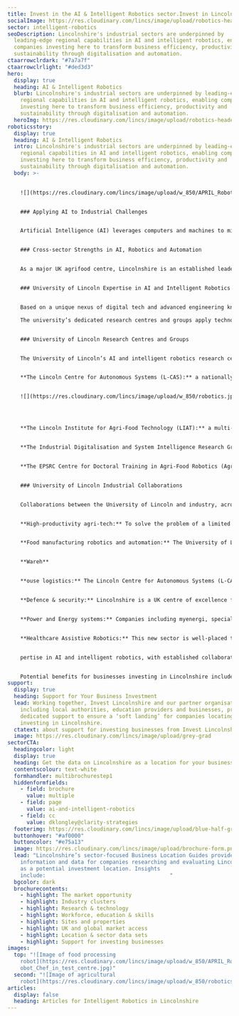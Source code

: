 ```yaml
---
title: Invest in the AI & Intelligent Robotics sector.Invest in Lincolnshire
socialImage: https://res.cloudinary.com/lincs/image/upload/robotics-header.png
sector: intelligent-robotics
seoDescription: Lincolnshire's industrial sectors are underpinned by
  leading-edge regional capabilities in AI and intelligent robotics, enabling
  companies investing here to transform business efficiency, productivity and
  sustainability through digitalisation and automation.
ctaarrowclrdark: "#7a7a7f"
ctaarrowclrlight: "#ded3d3"
hero:
  display: true
  heading: AI & Intelligent Robotics
  blurb: Lincolnshire's industrial sectors are underpinned by leading-edge
    regional capabilities in AI and intelligent robotics, enabling companies
    investing here to transform business efficiency, productivity and
    sustainability through digitalisation and automation.
  heroImg: https://res.cloudinary.com/lincs/image/upload/robotics-header.png
roboticsstory:
  display: true
  heading: AI & Intelligent Robotics
  intro: Lincolnshire's industrial sectors are underpinned by leading-edge
    regional capabilities in AI and intelligent robotics, enabling companies
    investing here to transform business efficiency, productivity and
    sustainability through digitalisation and automation.
  body: >-
    

    ![](https://res.cloudinary.com/lincs/image/upload/w_850/APRIL_Robotics_Robot_Chef_in_test_centre.jpg)


    ### Applying AI to Industrial Challenges


    Artificial Intelligence (AI) leverages computers and machines to mimic human problem-solving and decision-making capabilities (IBM). Through intelligent robotics, AI is applied to business challenges in the physical world. Lincolnshire's leadership in both AI and intelligent robotics has its roots in a fortuitous combination of regional industries with similar needs, including food production, manufacturing and distribution; defence and security; energy and power systems; process industries; and logistics. Each of these sectors has a requirement for digitalisation and automation solutions - to deliver improved performance, productivity and sustainability, or to address labour constraints.


    ### Cross-sector Strengths in AI, Robotics and Automation


    As a major UK agrifood centre, Lincolnshire is an established leader in agri-tech robotics, with automation expertise extending from agriculture into food manufacturing, warehousing and logistics. Based on a historic and ongoing RAF presence, Lincolnshire has emerged as the ‘UK’s ISTAR hub’, with advanced digital, IT and electronics businesses supporting the military. Lincolnshire’s wider industrial base includes advanced engineering, energy and power systems companies applying Industry 4.0 technologies to digitalise and automate their operations. Supported by collaborations between regional businesses and academia, these industrial strengths have helped to establish Lincolnshire as a leading centre for AI, intelligent robotics, and Industry 4.0 research and innovation.


    ### University of Lincoln Expertise in AI and Intelligent Robotics


    Based on a unique nexus of digital tech and advanced engineering knowledge and expertise, and through wide-ranging industrial collaborations, the University of Lincoln has emerged as a UK centre of excellence for cross-sector AI, intelligent robotics and Industry 4.0 R&D.

    The university’s dedicated research centres and groups apply technologies including AI, machine learning, big data analytics, sensors, and robotics and automation to transform business and supply chain productivity, efficiency and sustainability, and to enable advanced product development.


    ### University of Lincoln Research Centres and Groups


    The University of Lincoln’s AI and intelligent robotics research centres and groups include:


    **The Lincoln Centre for Autonomous Systems (L-CAS):** a nationally recognised, cross-disciplinary centre for robotics research, bringing together academics and companies from sectors including agrifood, agri-tech, logistics, nuclear, space and healthcare.


    ![](https://res.cloudinary.com/lincs/image/upload/w_850/robotics.jpg)




    **The Lincoln Institute for Agri-Food Technology (LIAT):** a multi-disciplinary, sector-leading centre of expertise in AI, robotics, engineering, crop science, environmental sustainability, food manufacturing, product development and supply chains. Robotics and automation projects include robotic phenotyping, collaborative robots in the food industry, selective harvesting and weeding robots, novel sensing systems, and real time data analysis for crop care.


    **The Industrial Digitalisation and System Intelligence Research Group:** developing and testing innovative solutions focused on industrial AI, robotics and automated systems, communications, networks and embedded systems, through strong collaborations with international research partners and end users in the automotive, aerospace, space, energy, telecommunication, IT, agrifood and healthcare sectors.


    **The EPSRC Centre for Doctoral Training in Agri-Food Robotics (AgriFoRwArdS):** a collaboration between the universities of Lincoln, Cambridge and East Anglia focused on robotics within the agricultural sector. The Centre provides fully funded opportunities for students to undertake MSc and PhD study, to become the next leaders in the agrifood robotics community.


    ### University of Lincoln Industrial Collaborations


    Collaborations between the University of Lincoln and industry, across established and new sectors, have included:


    **High-productivity agri-tech:** To solve the problem of a limited labour force, the agri-tech sector has developed intelligent robots to plant, weed and harvest crops. Companies including Thorvald have benefitted from close collaboration with the University of Lincoln on R&D including access to open-source robotics software.


    **Food manufacturing robotics and automation:** The University of Lincoln’s National Centre for Food Manufacturing works closely with the food manufacturing sector to improve productivity, traceability and sustainability throughout the supply chain.


    **Wareh**


    **ouse logistics:** The Lincoln Centre for Autonomous Systems (L-CAS) has collaborated with companies including Hikrobot to automate warehouse processes, bringing improved accuracy, productivity and traceability.


    **Defence & security:** Lincolnshire is a UK centre of excellence for defence and security technologies. Industry and academia have collaborated closely in areas including ISTAR, AI and robotics, including RCVs for hostile environments.


    **Power and Energy systems:** Companies including myenergi, specialising in the optimisation and automation of power and energy systems, have collaborated with the University of Lincoln to develop safe, sustainable, cost efficient solutions.


    **Healthcare Assistive Robotics:** This new sector is well-placed to benefit from Lincolnshire’s transferable ex


    pertise in AI and intelligent robotics, with established collaborations between businesses and academia in the rapidly growing fields of digital healthcare and assistive robotics.


    Potential benefits for businesses investing in Lincolnshire include access to leading-edge transferable research, knowledge and expertise; access to testbed facilities; well-established routes to collaboration; a wide range of experienced potential supply chain partners; and access to government investment.
support:
  display: true
  heading: Support for Your Business Investment
  lead: Working together, Invest Lincolnshire and our partner organisations,
    including local authorities, education providers and businesses, provide
    dedicated support to ensure a ‘soft landing’ for companies locating and
    investing in Lincolnshire.
  ctatext: about support for investing businesses from Invest Lincolnshire
  image: https://res.cloudinary.com/lincs/image/upload/grey-grad
sectorCTA:
  headingcolor: light
  display: true
  heading: Get the data on Lincolnshire as a location for your business
  contentscolour: text-white
  formhandler: multibrochurestep1
  hiddenformfields:
    - field: brochure
      value: multiple
    - field: page
      value: ai-and-intelligent-robotics
    - field: cc
      value: dklongley@clarity-strategies
  footerimg: https://res.cloudinary.com/lincs/image/upload/blue-half-grad.png
  buttonhover: "#af0000"
  buttoncolor: "#e75a13"
  image: https://res.cloudinary.com/lincs/image/upload/brochure-form.png
  lead: "Lincolnshire’s sector-focused Business Location Guides provide essential
    information and data for companies researching and evaluating Lincolnshire
    as a potential investment location. Insights
    include:                                       "
  bgcolor: dark
  brochurecontents:
    - highlight: The market opportunity
    - highlight: Industry clusters
    - highlight: Research & technology
    - highlight: Workforce, education & skills
    - highlight: Sites and properties
    - highlight: UK and global market access
    - highlight: Location & sector data sets
    - highlight: Support for investing businesses
images:
  top: "![Image of food processing
    robot](https://res.cloudinary.com/lincs/image/upload/w_850/APRIL_Robotics_R\
    obot_Chef_in_test_centre.jpg)"
  second: "![Image of agricultural
    robot](https://res.cloudinary.com/lincs/image/upload/w_850/robotics.jpg)"
articles:
  display: false
  heading: Articles for Intelligent Robotics in Lincolnshire
---
```

